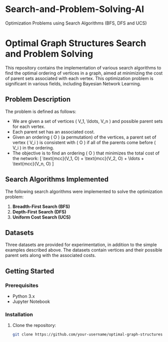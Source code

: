 # Search-and-Problem-Solving-AI
Optimization Problems using Search Algorithms (BFS, DFS and UCS)

# Optimal Graph Structures Search and Problem Solving

This repository contains the implementation of various search algorithms to find the optimal ordering of vertices in a graph, aimed at minimizing the cost of parent sets associated with each vertex. This optimization problem is significant in various fields, including Bayesian Network Learning.

## Problem Description

The problem is defined as follows:

- We are given a set of vertices \( V_1, \ldots, V_n \) and possible parent sets for each vertex.
- Each parent set has an associated cost.
- Given an ordering \( O \) (a permutation) of the vertices, a parent set of vertex \( V_i \) is consistent with \( O \) if all of the parents come before \( V_i \) in the ordering.
- The objective is to find an ordering \( O \) that minimizes the total cost of the network:
  \[
  \text{mcc}(V_1, O) + \text{mcc}(V_2, O) + \ldots + \text{mcc}(V_n, O)
  \]

## Search Algorithms Implemented

The following search algorithms were implemented to solve the optimization problem:

1. **Breadth-First Search (BFS)**
2. **Depth-First Search (DFS)**
3. **Uniform Cost Search (UCS)**

## Datasets

Three datasets are provided for experimentation, in addition to the simple examples described above. The datasets contain vertices and their possible parent sets along with the associated costs.

## Getting Started

### Prerequisites

- Python 3.x
- Jupyter Notebook

### Installation

1. Clone the repository:
   ```bash
   git clone https://github.com/your-username/optimal-graph-structures.git

